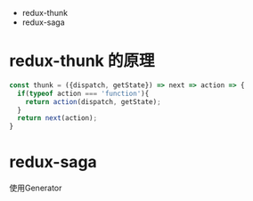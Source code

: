 - redux-thunk
- redux-saga


# redux-thunk 的原理
```js
const thunk = ({dispatch, getState}) => next => action => {
  if(typeof action === 'function'){
    return action(dispatch, getState);  
  }
  return next(action);
}
```

# redux-saga
使用Generator
